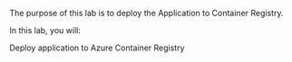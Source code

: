 The purpose of this lab is to deploy the Application to Container Registry.

In this lab, you will:

Deploy application to Azure Container Registry